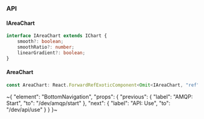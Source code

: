 

### API

#### IAreaChart

```ts
interface IAreaChart extends IChart {
    smooth?: boolean;
    smoothRatio?: number;
    linearGradient?: boolean;
}
```

#### AreaChart

```ts
const AreaChart: React.ForwardRefExoticComponent<Omit<IAreaChart, "ref"> & React.RefAttributes<unknown>>;
```

~{
  "element": "BottomNavigation",
  "props": {
    "previous": {
      "label": "AMQP: Start",
      "to": "/dev/amqp/start"
    },
    "next": {
      "label": "API: Use",
      "to": "/dev/api/use"
    }
  }
}~
